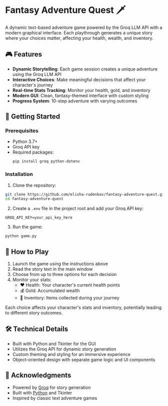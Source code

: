 # Fantasy Adventure Quest 🗡️

A dynamic text-based adventure game powered by the Groq LLM API with a modern graphical interface. Each playthrough generates a unique story where your choices matter, affecting your health, wealth, and inventory.


## 🎮 Features

- **Dynamic Storytelling**: Each game session creates a unique adventure using the Groq LLM API
- **Interactive Choices**: Make meaningful decisions that affect your character's journey
- **Real-time Stats Tracking**: Monitor your health, gold, and inventory
- **Modern GUI**: Clean, fantasy-themed interface with custom styling
- **Progress System**: 10-step adventure with varying outcomes

## 🚀 Getting Started

### Prerequisites

- Python 3.7+
- Groq API key
- Required packages:
  ```bash
  pip install groq python-dotenv
  ```

### Installation

1. Clone the repository:
```bash
git clone https://github.com/elisha-rudenkov/fantasy-adventure-quest.git
cd fantasy-adventure-quest
```

2. Create a `.env` file in the project root and add your Groq API key:
```
GROQ_API_KEY=your_api_key_here
```

3. Run the game:
```bash
python game.py
```

## 🎯 How to Play

1. Launch the game using the instructions above
2. Read the story text in the main window
3. Choose from up to three options for each decision
4. Monitor your stats:
   - ❤️ Health: Your character's current health points
   - 💰 Gold: Accumulated wealth
   - 🎒 Inventory: Items collected during your journey

Each choice affects your character's stats and inventory, potentially leading to different story outcomes.

## 🛠️ Technical Details

- Built with Python and Tkinter for the GUI
- Utilizes the Groq API for dynamic story generation
- Custom theming and styling for an immersive experience
- Object-oriented design with separate game logic and UI components


## 🙏 Acknowledgments

- Powered by [Groq](https://groq.com/) for story generation
- Built with [Python](https://python.org/) and Tkinter
- Inspired by classic text adventure games


